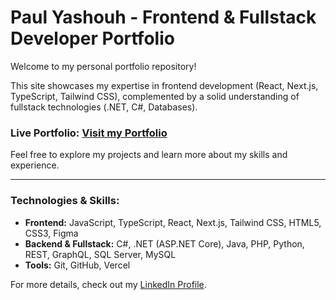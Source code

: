 # Paul Yashouh - Frontend & Fullstack Developer Portfolio

Welcome to my personal portfolio repository!

This site showcases my expertise in frontend development (React, Next.js, TypeScript, Tailwind CSS), complemented by a solid understanding of fullstack technologies (.NET, C#, Databases).

### Live Portfolio: [Visit my Portfolio](https://payamaya.github.io/)

Feel free to explore my projects and learn more about my skills and experience.

---

### Technologies & Skills:
* **Frontend:** JavaScript, TypeScript, React, Next.js, Tailwind CSS, HTML5, CSS3, Figma
* **Backend & Fullstack:** C#, .NET (ASP.NET Core), Java, PHP, Python, REST, GraphQL, SQL Server, MySQL
* **Tools:** Git, GitHub, Vercel

For more details, check out my [LinkedIn Profile](https://www.linkedin.com/in/yourlinkedinprofile).
